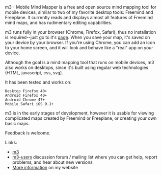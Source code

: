m3 - Mobile Mind Mapper is a free and open source mind mapping tool for 
mobile devices, similar to two of my favorite desktop tools: Freemind and 
Freeplane. It currently reads and displays almost all features of Freemind 
mind maps, and has rudimentary editing capabilities.

m3 runs fully in your browser (Chrome, Firefox, Safari), thus no installation 
is required--just go to it's [page](http://glenreesor.ca/m3). When you save 
your map, it's saved on your device by your browser. If you're using Chrome, 
you can add an icon to your home screen, and it will look and behave like 
a "real" app on your device.

Although the goal is a mind mapping tool that runs on mobile devices, m3 
also works on desktops, since it's built using regular web technologies 
(HTML, javascript, css, svg).

It has been tested and works on:

    Desktop Firefox 40+
    Android Firefox 40+
    Android Chrome 47+
    Mobile Safari iOS 9.1+

m3 is in the early stages of development, however it is usable for viewing
complicated maps created by Freemind or Freeplane, or creating your own
basic maps.

Feedback is welcome.

Links:
* [m3](http://glenreesor.ca/m3)
* [m3-users](http://m3-users.2353916.n4.nabble.com) discussion forum / mailing
list where you can get help, report problems, and hear about new versions
* [More information](http://glenreesor.ca/mobile-mind-mapper) on my website
